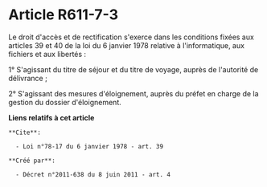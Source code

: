 # Article R611-7-3

Le droit d'accès et de rectification s'exerce dans les conditions fixées aux articles 39 et 40 de la loi du 6 janvier 1978
relative à l'informatique, aux fichiers et aux libertés : 

1° S'agissant du titre de séjour et du titre de voyage, auprès de l'autorité de délivrance ; 

2° S'agissant des mesures d'éloignement, auprès du préfet en charge de la gestion du dossier d'éloignement.

**Liens relatifs à cet article**

	**Cite**:

	  - Loi n°78-17 du 6 janvier 1978 - art. 39

	**Créé par**:

	  - Décret n°2011-638 du 8 juin 2011 - art. 4

